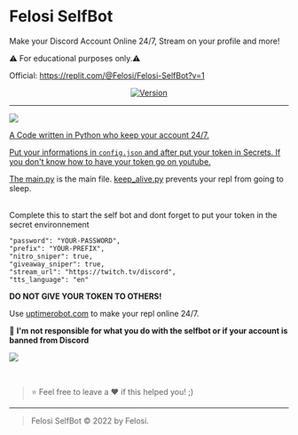 # Felosi SelfBot
Make your Discord Account Online 24/7, Stream on your profile and more!

⚠️ For educational purposes only.⚠️

Official: https://replit.com/@Felosi/Felosi-SelfBot?v=1

<p align="center">
	<a href="https://discord.gg/fMxqduGqyb" target="_blank">
    	<img src="https://img.shields.io/badge/Version-1.0.0-7DCDE3?style=for-the-badge" alt="Version">
</p>

----

![](https://cdn.discordapp.com/attachments/982742876301688874/999503435936305152/standard.gif)

A Code written in Python who keep your account 24/7.

Put your informations in `config.json` and after put your token in Secrets. If you don't know how to have your token go on youtube.

The [main.py](https://replit.com/@Felosi/Felosi-SelfBot#main.py) is the main file. [keep_alive.py](https://replit.com/@Felosi/Felosi-SelfBot#keep_alive.py) prevents your repl from going to sleep. 

</br>
Complete this to start the self bot and dont forget to put your token in the secret environnement


    "password": "YOUR-PASSWORD",
    "prefix": "YOUR-PREFIX",
    "nitro_sniper": true, 
    "giveaway_sniper": true,
    "stream_url": "https://twitch.tv/discord",
    "tts_language": "en"



**DO NOT GIVE YOUR TOKEN TO OTHERS!**

Use [uptimerobot.com](https://uptimerobot.com) to make your repl online 24/7.


🔰 **I'm not responsible for what you do with the selfbot or if your account is banned from Discord**

![](https://cdn.discordapp.com/attachments/982742876301688874/999503435936305152/standard.gif)
    
</br>

> ⭐ Feel free to leave a ❤️ if this helped you! ;)

----

> Felosi SelfBot © 2022 by Felosi.

